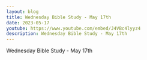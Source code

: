 ```yaml
---
layout: blog
title: Wednesday Bible Study - May 17th
date: 2023-05-17
youtube: https://www.youtube.com/embed/J4VBc4lyyz4
description: Wednesday Bible Study - May 17th
---
```

Wednesday Bible Study - May 17th